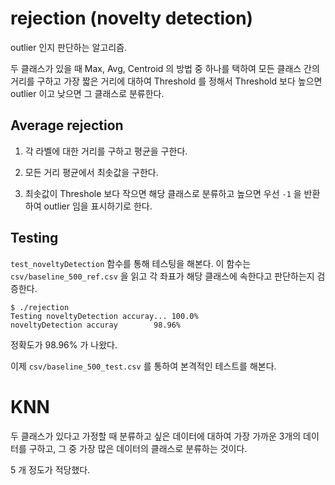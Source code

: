 # rejection (novelty detection)

outlier 인지 판단하는 알고리즘.

두 클래스가 있을 때 Max, Avg, Centroid 의 방법 중 하나를 택하여 모든 클래스 간의 거리를 구하고 가장 짧은 거리에 대하여 Threshold 를 정해서 Threshold 보다 높으면 outlier 이고 낮으면 그 클래스로 분류한다.

## Average rejection

1. 각 라벨에 대한 거리를 구하고 평균을 구한다.

2. 모든 거리 평균에서 최솟값을 구한다.

3. 최솟값이 Threshole 보다 작으면 해당 클래스로 분류하고 높으면 우선 `-1` 을 반환하여 outlier 임을 표시하기로 한다.

## Testing

`test_noveltyDetection` 함수를 통해 테스팅을 해본다. 이 함수는 `csv/baseline_500_ref.csv` 을 읽고 각 좌표가 해당 클래스에 속한다고 판단하는지 검증한다.

```shell
$ ./rejection
Testing noveltyDetection accuray... 100.0%
noveltyDetection accuray        98.96%
```

정확도가 98.96% 가 나왔다.

이제 `csv/baseline_500_test.csv` 를 통하여 본격적인 테스트를 해본다.

# KNN

두 클래스가 있다고 가정할 때 분류하고 싶은 데이터에 대하여 가장 가까운 3개의 데이터를 구하고, 그 중 가장 많은 데이터의 클래스로 분류하는 것이다.

5 개 정도가 적당했다.

